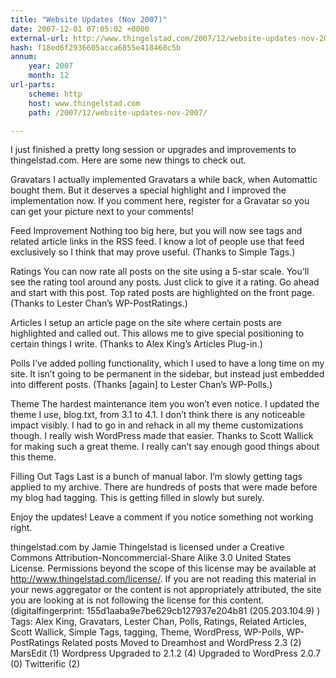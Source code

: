 ```yaml
---
title: "Website Updates (Nov 2007)"
date: 2007-12-01 07:05:02 +0000
external-url: http://www.thingelstad.com/2007/12/website-updates-nov-2007/
hash: f18ed6f2936605acca6855e418460c5b
annum:
    year: 2007
    month: 12
url-parts:
    scheme: http
    host: www.thingelstad.com
    path: /2007/12/website-updates-nov-2007/

---
```


I just finished a pretty long session or upgrades and improvements to thingelstad.com. Here are some new things to check out.

Gravatars
I actually implemented Gravatars a while back, when Automattic bought them. But it deserves a special highlight and I improved the implementation now. If you comment here, register for a Gravatar so you can get your picture next to your comments!

Feed Improvement
Nothing too big here, but you will now see tags and related article links in the RSS feed. I know a lot of people use that feed exclusively so I think that may prove useful. (Thanks to Simple Tags.)

Ratings
You can now rate all posts on the site using a 5-star scale. You’ll see the rating tool around any posts. Just click to give it a rating. Go ahead and start with this post. Top rated posts are highlighted on the front page. (Thanks to Lester Chan’s WP-PostRatings.)

Articles
I setup an article page on the site where certain posts are highlighted and called out. This allows me to give special positioning to certain things I write. (Thanks to Alex King’s Articles Plug-in.)

Polls
I’ve added polling functionality, which I used to have a long time on my site. It isn’t going to be permanent in the sidebar, but instead just embedded into different posts. (Thanks [again] to Lester Chan’s WP-Polls.)

Theme
The hardest maintenance item you won’t even notice. I updated the theme I use, blog.txt, from 3.1 to 4.1. I don’t think there is any noticeable impact visibly. I had to go in and rehack in all my theme customizations though. I really wish WordPress made that easier. Thanks to Scott Wallick for making such a great theme. I really can’t say enough good things about this theme.

Filling Out Tags
Last is a bunch of manual labor. I’m slowly getting tags applied to my archive. There are hundreds of posts that were made before my blog had tagging. This is getting filled in slowly but surely.

Enjoy the updates! Leave a comment if you notice something not working right.







thingelstad.com by Jamie Thingelstad is licensed under a Creative Commons Attribution-Noncommercial-Share Alike 3.0 United States License.
Permissions beyond the scope of this license may be available at http://www.thingelstad.com/license/.
If you are not reading this material in your news aggregator or the content is not appropriately attributed, the site you are looking at is not following the license for this content. (digitalfingerprint: 155d1aaba9e7be629cb127937e204b81 (205.203.104.9) )  Tags: Alex King, Gravatars, Lester Chan, Polls, Ratings, Related Articles, Scott Wallick, Simple Tags, tagging, Theme, WordPress, WP-Polls, WP-PostRatings  Related posts  Moved to Dreamhost and WordPress 2.3 (2) MarsEdit (1) Wordpress Upgraded to 2.1.2 (4) Upgraded to WordPress 2.0.7 (0) Twitterific (2)


